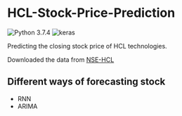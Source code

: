 # HCL-Stock-Price-Prediction
![Python 3.7.4](https://img.shields.io/badge/Python-3.7.4-brightgreen.svg) ![keras](https://img.shields.io/badge/keras-2.4.3-orange) 

Predicting the closing stock price of HCL technologies.


Downloaded the data from [NSE-HCL](https://www.nseindia.com/get-quotes/equity?symbol=HCLTECH)

## Different ways of forecasting stock

- RNN
- ARIMA